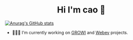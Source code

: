 <h1 align="center">Hi I'm cao 👋</h1>

[![Anurag's GitHub stats](https://github-readme-stats.vercel.app/api?username=kaoritokashiki)](https://github.com/anuraghazra/github-readme-stats)

- 👩🏼‍💻 I’m currently working on [GROWI](https://growi.org/ja/) and [Webev]() projects.
